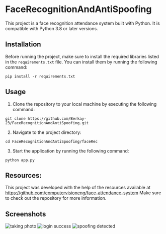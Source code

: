 # FaceRecognitionAndAntiSpoofing

This project is a face recognition attendance system built with Python. It is compatible with Python 3.8 or later versions.

## Installation

Before running the project, make sure to install the required libraries listed in the `requirements.txt` file. You can install them by running the following command:

```shell
pip install -r requirements.txt
```
## Usage

1. Clone the repository to your local machine by executing the following command:
```
git clone https://github.com/Berkay-23/FaceRecognitionAndAntiSpoofing.git
```

2. Navigate to the project directory:
```
cd FaceRecognitionAndAntiSpoofing/faceRec
```

3. Start the application by running the following command:
```
python app.py
```

## Resources:
This project was developed with the help of the resources available at 
https://github.com/computervisioneng/face-attendance-system
Make sure to check out the repository for more information.

## Screenshots
![taking photo](https://github.com/Berkay-23/FaceRecognitionAndAntiSpoofing/assets/64416591/8a573a7e-3a6f-46f1-8333-8c9b69c421ff)
![login success](https://github.com/Berkay-23/FaceRecognitionAndAntiSpoofing/assets/64416591/89185166-7874-4680-ae13-dd6718a21397)
![spoofing detected](https://github.com/Berkay-23/FaceRecognitionAndAntiSpoofing/assets/64416591/a83e11c9-f524-4d27-bf99-33171e6274fd)
